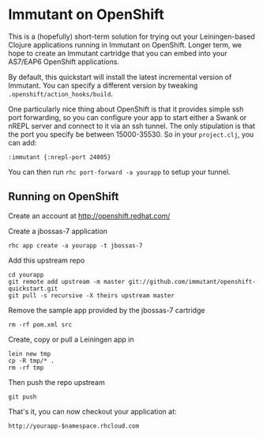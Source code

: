 Immutant on OpenShift
=========================

This is a (hopefully) short-term solution for trying out your
Leiningen-based Clojure applications running in Immutant on OpenShift.
Longer term, we hope to create an Immutant cartridge that you can
embed into your AS7/EAP6 OpenShift applications.

By default, this quickstart will install the latest incremental
version of Immutant. You can specify a different version by tweaking
`.openshift/action_hooks/build`.

One particularly nice thing about OpenShift is that it provides simple
ssh port forwarding, so you can configure your app to start either a
Swank or nREPL server and connect to it via an ssh tunnel. The only
stipulation is that the port you specify be between 15000-35530. So in
your `project.clj`, you can add:

    :immutant {:nrepl-port 24005}

You can then run `rhc port-forward -a yourapp` to setup your tunnel.

Running on OpenShift
--------------------

Create an account at http://openshift.redhat.com/

Create a jbossas-7 application

    rhc app create -a yourapp -t jbossas-7

Add this upstream repo

    cd yourapp
    git remote add upstream -m master git://github.com/immutant/openshift-quickstart.git
    git pull -s recursive -X theirs upstream master

Remove the sample app provided by the jbossas-7 cartridge

    rm -rf pom.xml src

Create, copy or pull a Leiningen app in

    lein new tmp
    cp -R tmp/* .
    rm -rf tmp
    
Then push the repo upstream

    git push

That's it, you can now checkout your application at:

    http://yourapp-$namespace.rhcloud.com

